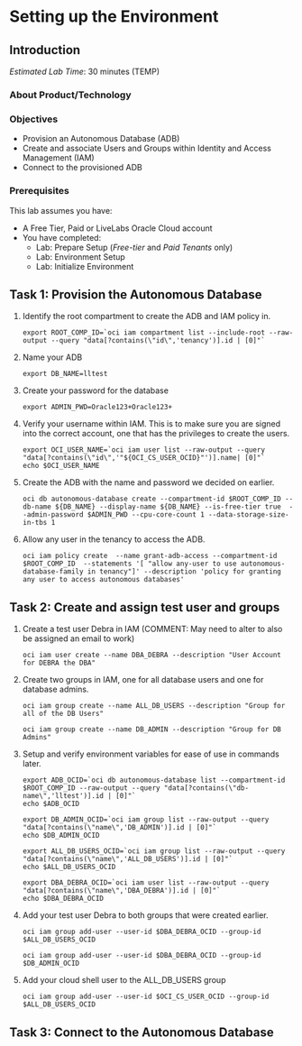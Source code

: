 # Setting up the Environment

## Introduction

*Estimated Lab Time*: 30 minutes (TEMP)

### About Product/Technology

### Objectives
- Provision an Autonomous Database (ADB)
- Create and associate Users and Groups within Identity and Access Management (IAM)
- Connect to the provisioned ADB

### Prerequisites
This lab assumes you have:
- A Free Tier, Paid or LiveLabs Oracle Cloud account
- You have completed:
    - Lab: Prepare Setup (*Free-tier* and *Paid Tenants* only)
    - Lab: Environment Setup
    - Lab: Initialize Environment



## Task 1: Provision the Autonomous Database

1. Identify the root compartment to create the ADB and IAM policy in.

    ```
    export ROOT_COMP_ID=`oci iam compartment list --include-root --raw-output --query "data[?contains(\"id\",'tenancy')].id | [0]"`
    ```

2. Name your ADB

    ```
    export DB_NAME=lltest
    ```

3. Create your password for the database

    ```
    export ADMIN_PWD=Oracle123+Oracle123+
    ```

4. Verify your username within IAM. This is to make sure you are signed into the correct account, one that has the privileges to create the users.

    ```
    export OCI_USER_NAME=`oci iam user list --raw-output --query "data[?contains(\"id\",'"${OCI_CS_USER_OCID}"')].name| [0]"`
    echo $OCI_USER_NAME
    ```

5. Create the ADB with the name and password we decided on earlier.

    ```
    oci db autonomous-database create --compartment-id $ROOT_COMP_ID --db-name ${DB_NAME} --display-name ${DB_NAME} --is-free-tier true  --admin-password $ADMIN_PWD --cpu-core-count 1 --data-storage-size-in-tbs 1
    ```

6. Allow any user in the tenancy to access the ADB.

    ```
    oci iam policy create  --name grant-adb-access --compartment-id $ROOT_COMP_ID  --statements '[ "allow any-user to use autonomous-database-family in tenancy"]' --description 'policy for granting any user to access autonomous databases'
    ```

## Task 2: Create and assign test user and groups

1. Create a test user Debra in IAM (COMMENT: May need to alter to also be assigned an email to work)

    ```
    oci iam user create --name DBA_DEBRA --description "User Account for DEBRA the DBA"
    ```

2. Create two groups in IAM, one for all database users and one for database admins.

    ```
    oci iam group create --name ALL_DB_USERS --description "Group for all of the DB Users"
    ```
    ```
    oci iam group create --name DB_ADMIN --description "Group for DB Admins"
    ```

3. Setup and verify environment variables for ease of use in commands later.

    ```
    export ADB_OCID=`oci db autonomous-database list --compartment-id $ROOT_COMP_ID --raw-output --query "data[?contains(\"db-name\",'lltest')].id | [0]"`
    echo $ADB_OCID
    ```
    ```
    export DB_ADMIN_OCID=`oci iam group list --raw-output --query "data[?contains(\"name\",'DB_ADMIN')].id | [0]"`
    echo $DB_ADMIN_OCID
    ```
    ```
    export ALL_DB_USERS_OCID=`oci iam group list --raw-output --query "data[?contains(\"name\",'ALL_DB_USERS')].id | [0]"`
    echo $ALL_DB_USERS_OCID
    ```
    ```
    export DBA_DEBRA_OCID=`oci iam user list --raw-output --query "data[?contains(\"name\",'DBA_DEBRA')].id | [0]"`
    echo $DBA_DEBRA_OCID
    ```

4. Add your test user Debra to both groups that were created earlier.

    ```
    oci iam group add-user --user-id $DBA_DEBRA_OCID --group-id $ALL_DB_USERS_OCID
    ```
    ```
    oci iam group add-user --user-id $DBA_DEBRA_OCID --group-id $DB_ADMIN_OCID
    ```

5. Add your cloud shell user to the ALL_DB_USERS group

    ```
    oci iam group add-user --user-id $OCI_CS_USER_OCID --group-id $ALL_DB_USERS_OCID
    ```

## Task 3: Connect to the Autonomous Database
